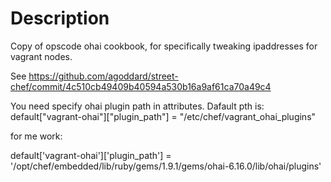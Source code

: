 Description
===========

Copy of opscode ohai cookbook, for specifically tweaking ipaddresses for vagrant nodes.

See https://github.com/agoddard/street-chef/commit/4c510cb49409b40594a530b16a9af61ca70a49c4

You need specify ohai plugin path in attributes. 
Dafault pth is:
default["vagrant-ohai"]["plugin_path"] = "/etc/chef/vagrant_ohai_plugins"

for me work: 

default['vagrant-ohai']['plugin_path'] = '/opt/chef/embedded/lib/ruby/gems/1.9.1/gems/ohai-6.16.0/lib/ohai/plugins'

